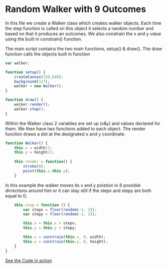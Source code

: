 # Random Walker with 9 Outcomes



In this file we create a Walker class which creates walker objects. Each time the step function is called on this object it selects a random number and based on that it produces an outcomes. We also constrain the x and y value using the built in constrain() function.

The main script contains the two main functions, setup() & draw(). The draw function calls the objects built in function

```js
var walker;

function setup() {
    createCanvas(320,640);
    background(127);
    walker = new Walker();
}

function draw() {
    walker.render();
    walker.step();
}
```

Within the Walker class 2 variables are set up (x&y) and values declared for them. We then have two functions added to each object. The render function draws a dot at the designated x and y coordinate.

```js
function Walker() {
    this.x = width/2;
    this.y = height/2;
    
    this.render = function() {
        stroke(0);
        point(this.x,this.y);
    }
```

In this example the walker moves its x and y poistion in 8 possible dirrections around him or it can stay still if the stepx and stepy are both equal to 0;  
    
```js
    this.step = function () {
        var stepx = floor(random(-1, 2));
        var stepy = floor(random(-1, 2));

        this.x = this.x + stepx;
        this.y = this.y + stepy;

        this.x = constrain(this.x, 0, width);
        this.y = constrain(this.y, 0, height);
    }
}

```
[See the Code in action](https://georgebl.github.io/NatureOfCode/01_introduction/05_Proof_of_Probability_Non_Uniform_Distribution_V2/code.html)
